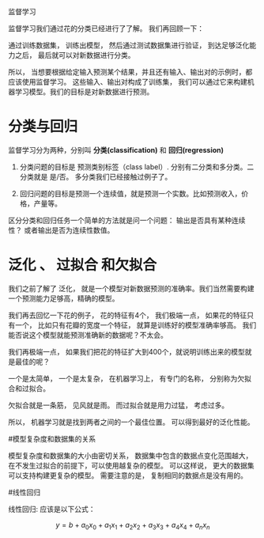监督学习

监督学习我们通过花的分类已经进行了了解。 我们再回顾一下： 

通过训练数据集， 训练出模型， 然后通过测试数据集进行验证， 到达足够泛化能力之后， 最后就可以对新数据进行分类。 

所以， 当想要根据给定输入预测某个结果，并且还有输入、输出对的示例时，都应该使用监督学习。
这些输入、输出对构成了训练集， 我们可以通过它来构建机器学习模型。我们的目标是对新数据进行预测。


# 分类与回归

监督学习分为两种，分别叫 <b>分类(classification)</b>  和  <b>回归(regression)</b>

1. 分类问题的目标是 预测类别标签（class label）. 分别有二分类和多分类。二分类就是 是/否。 多分类我们已经接触过例子了。 

2. 回归问题的目标是预测一个连续值，就是预测一个实数。比如预测收入，价格，产量等。

区分分类和回归任务一个简单的方法就是问一个问题： 输出是否具有某种连续性？ 或者输出是否为连续性数值。


# 泛化 、 过拟合 和欠拟合

我们之前了解了 泛化， 就是一个模型对新数据预测的准确率。我们当然需要构建一个预测能力足够高，精确的模型。 

我们再去回忆一下花的例子， 花的特征有4个， 我们极端一点， 如果花的特征只有一个， 比如只有花瓣的宽度一个特征， 就算是训练好的模型准确率够高。 我们能否说这个模型就能预测准确新的数据呢？不太会。

我们再极端一点， 如果我们把花的特征扩大到400个，就说明训练出来的模型就是最佳的呢？ 

一个是太简单， 一个是太复杂， 在机器学习上， 有专门的名称， 分别称为欠拟合和过拟合。 

欠拟合就是一条筋， 见风就是雨。
 而过拟合就是用力过猛， 考虑过多。
 
 所以， 机器学习就是找到两者之间的一个最佳位置。 可以得到最好的泛化性能。 
 
#模型复杂度和数据集的关系

模型复杂度和数据集的大小由密切关系， 数据集中包含的数据点变化范围越大， 在不发生过拟合的前提下，可以使用越复杂的模型。 可以这样说， 更大的数据集可以支持构建更复杂的模型。
需要注意的是， 复制相同的数据点是没有用的。 

#线性回归

线性回归: 应该是以下公式：

$$y=b+a_{0}x_{0}+a_{1}x_{1}+a_{2}x_{2}+a_{3}x_{3}+a_{4}x_{4}+a_{n}x_{n}$$

 

